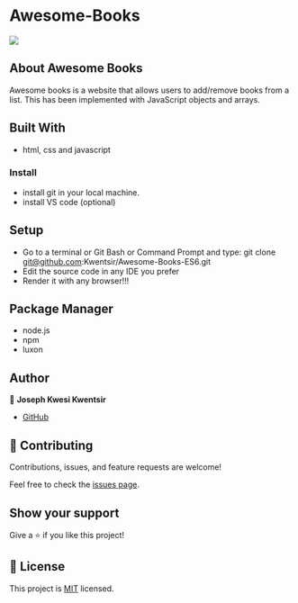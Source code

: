 # Awesome-Books

![](https://img.shields.io/badge/Microverse-blueviolet)

## About Awesome Books

Awesome books is a website that allows users to add/remove books from a list. This has been implemented with JavaScript objects and arrays.

## Built With

- html, css and javascript

### Install

- install git in your local machine.
- install VS code (optional)

## Setup

- Go to a terminal or Git Bash or Command Prompt and type: git clone git@github.com:Kwentsir/Awesome-Books-ES6.git
- Edit the source code in any IDE you prefer
- Render it with any browser!!!

## Package Manager

- node.js
- npm
- luxon

## Author

👤 **Joseph Kwesi Kwentsir**

- [GitHub](https://github.com/Kwentsir)

## 🤝 Contributing

Contributions, issues, and feature requests are welcome!

Feel free to check the [issues page](../../issues/).

## Show your support

Give a ⭐️ if you like this project!

## 📝 License

This project is [MIT](./MIT.md) licensed.
